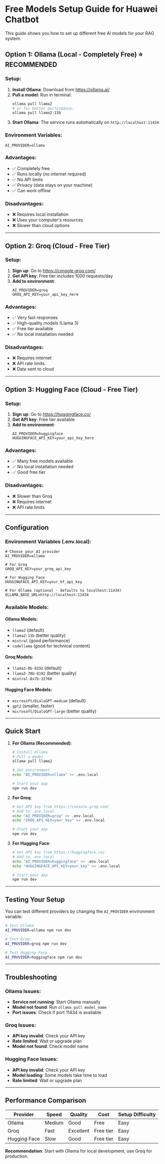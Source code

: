 # Free Models Setup Guide for Huawei Chatbot

This guide shows you how to set up different free AI models for your RAG system.

## Option 1: Ollama (Local - Completely Free) ⭐ RECOMMENDED

### Setup:
1. **Install Ollama**: Download from https://ollama.ai/
2. **Pull a model**: Run in terminal:
   ```bash
   ollama pull llama2
   # or for better performance:
   ollama pull llama2:13b
   ```
3. **Start Ollama**: The service runs automatically on `http://localhost:11434`

### Environment Variables:
```env
AI_PROVIDER=ollama
```

### Advantages:
- ✅ Completely free
- ✅ Runs locally (no internet required)
- ✅ No API limits
- ✅ Privacy (data stays on your machine)
- ✅ Can work offline

### Disadvantages:
- ❌ Requires local installation
- ❌ Uses your computer's resources
- ❌ Slower than cloud options

---

## Option 2: Groq (Cloud - Free Tier)

### Setup:
1. **Sign up**: Go to https://console.groq.com/
2. **Get API key**: Free tier includes 1000 requests/day
3. **Add to environment**:
   ```env
   AI_PROVIDER=groq
   GROQ_API_KEY=your_api_key_here
   ```

### Advantages:
- ✅ Very fast responses
- ✅ High-quality models (Llama 3)
- ✅ Free tier available
- ✅ No local installation needed

### Disadvantages:
- ❌ Requires internet
- ❌ API rate limits
- ❌ Data sent to cloud

---

## Option 3: Hugging Face (Cloud - Free Tier)

### Setup:
1. **Sign up**: Go to https://huggingface.co/
2. **Get API key**: Free tier available
3. **Add to environment**:
   ```env
   AI_PROVIDER=huggingface
   HUGGINGFACE_API_KEY=your_api_key_here
   ```

### Advantages:
- ✅ Many free models available
- ✅ No local installation needed
- ✅ Good free tier

### Disadvantages:
- ❌ Slower than Groq
- ❌ Requires internet
- ❌ API rate limits

---

## Configuration

### Environment Variables (.env.local):
```env
# Choose your AI provider
AI_PROVIDER=ollama

# For Groq
GROQ_API_KEY=your_groq_api_key

# For Hugging Face
HUGGINGFACE_API_KEY=your_hf_api_key

# For Ollama (optional - defaults to localhost:11434)
OLLAMA_BASE_URL=http://localhost:11434
```

### Available Models:

#### Ollama Models:
- `llama2` (default)
- `llama2:13b` (better quality)
- `mistral` (good performance)
- `codellama` (good for technical content)

#### Groq Models:
- `llama3-8b-8192` (default)
- `llama3-70b-8192` (better quality)
- `mixtral-8x7b-32768`

#### Hugging Face Models:
- `microsoft/DialoGPT-medium` (default)
- `gpt2` (smaller, faster)
- `microsoft/DialoGPT-large` (better quality)

---

## Quick Start

1. **For Ollama (Recommended)**:
   ```bash
   # Install Ollama
   # Pull a model
   ollama pull llama2
   
   # Set environment
   echo "AI_PROVIDER=ollama" >> .env.local
   
   # Start your app
   npm run dev
   ```

2. **For Groq**:
   ```bash
   # Get API key from https://console.groq.com/
   # Add to .env.local
   echo "AI_PROVIDER=groq" >> .env.local
   echo "GROQ_API_KEY=your_key" >> .env.local
   
   # Start your app
   npm run dev
   ```

3. **For Hugging Face**:
   ```bash
   # Get API key from https://huggingface.co/
   # Add to .env.local
   echo "AI_PROVIDER=huggingface" >> .env.local
   echo "HUGGINGFACE_API_KEY=your_key" >> .env.local
   
   # Start your app
   npm run dev
   ```

---

## Testing Your Setup

You can test different providers by changing the `AI_PROVIDER` environment variable:

```bash
# Test Ollama
AI_PROVIDER=ollama npm run dev

# Test Groq
AI_PROVIDER=groq npm run dev

# Test Hugging Face
AI_PROVIDER=huggingface npm run dev
```

---

## Troubleshooting

### Ollama Issues:
- **Service not running**: Start Ollama manually
- **Model not found**: Run `ollama pull model_name`
- **Port issues**: Check if port 11434 is available

### Groq Issues:
- **API key invalid**: Check your API key
- **Rate limited**: Wait or upgrade plan
- **Model not found**: Check model name

### Hugging Face Issues:
- **API key invalid**: Check your API key
- **Model loading**: Some models take time to load
- **Rate limited**: Wait or upgrade plan

---

## Performance Comparison

| Provider | Speed | Quality | Cost | Setup Difficulty |
|----------|-------|---------|------|------------------|
| Ollama | Medium | Good | Free | Easy |
| Groq | Fast | Excellent | Free tier | Easy |
| Hugging Face | Slow | Good | Free tier | Easy |

**Recommendation**: Start with Ollama for local development, use Groq for production. 